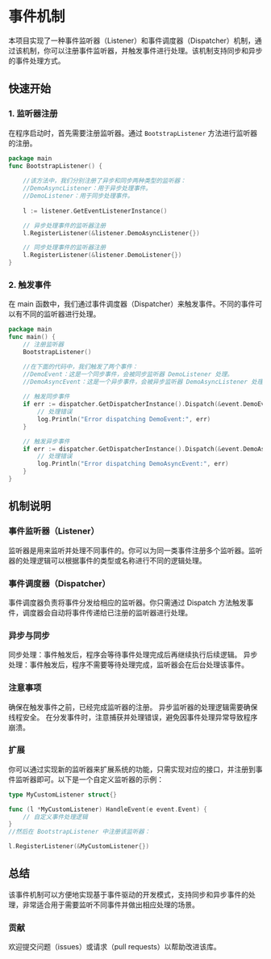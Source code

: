 # 事件机制

本项目实现了一种事件监听器（Listener）和事件调度器（Dispatcher）机制，通过该机制，你可以注册事件监听器，并触发事件进行处理。该机制支持同步和异步的事件处理方式。

## 快速开始

### 1. 监听器注册

在程序启动时，首先需要注册监听器。通过 `BootstrapListener` 方法进行监听器的注册。

```go
package main
func BootstrapListener() {
	
	//该方法中，我们分别注册了异步和同步两种类型的监听器：
	//DemoAsyncListener：用于异步处理事件。
	//DemoListener：用于同步处理事件。
	
    l := listener.GetEventListenerInstance()

    // 异步处理事件的监听器注册
    l.RegisterListener(&listener.DemoAsyncListener{})

    // 同步处理事件的监听器注册
    l.RegisterListener(&listener.DemoListener{})
}
```

### 2. 触发事件
   
在 main 函数中，我们通过事件调度器（Dispatcher）来触发事件。不同的事件可以有不同的监听器进行处理。

```go
package main
func main() {
    // 注册监听器
    BootstrapListener()

	//在下面的代码中，我们触发了两个事件：
	//DemoEvent：这是一个同步事件，会被同步监听器 DemoListener 处理。
	//DemoAsyncEvent：这是一个异步事件，会被异步监听器 DemoAsyncListener 处理。
	
    // 触发同步事件
    if err := dispatcher.GetDispatcherInstance().Dispatch(&event.DemoEvent{}); err != nil {
        // 处理错误
        log.Println("Error dispatching DemoEvent:", err)
    }

    // 触发异步事件
    if err := dispatcher.GetDispatcherInstance().Dispatch(&event.DemoAsyncEvent{}); err != nil {
        // 处理错误
        log.Println("Error dispatching DemoAsyncEvent:", err)
    }
}
```

## 机制说明

### 事件监听器（Listener）
监听器是用来监听并处理不同事件的。你可以为同一类事件注册多个监听器。监听器的处理逻辑可以根据事件的类型或名称进行不同的逻辑处理。

### 事件调度器（Dispatcher）
事件调度器负责将事件分发给相应的监听器。你只需通过 Dispatch 方法触发事件，调度器会自动将事件传递给已注册的监听器进行处理。

### 异步与同步
同步处理：事件触发后，程序会等待事件处理完成后再继续执行后续逻辑。
异步处理：事件触发后，程序不需要等待处理完成，监听器会在后台处理该事件。

### 注意事项
确保在触发事件之前，已经完成监听器的注册。
异步监听器的处理逻辑需要确保线程安全。
在分发事件时，注意捕获并处理错误，避免因事件处理异常导致程序崩溃。

### 扩展
你可以通过实现新的监听器来扩展系统的功能，只需实现对应的接口，并注册到事件监听器即可。以下是一个自定义监听器的示例：

```go
type MyCustomListener struct{}

func (l *MyCustomListener) HandleEvent(e event.Event) {
    // 自定义事件处理逻辑
}
//然后在 BootstrapListener 中注册该监听器：

l.RegisterListener(&MyCustomListener{})
```

## 总结
该事件机制可以方便地实现基于事件驱动的开发模式，支持同步和异步事件的处理，非常适合用于需要监听不同事件并做出相应处理的场景。

### 贡献
欢迎提交问题（issues）或请求（pull requests）以帮助改进该库。